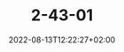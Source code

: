 ---
title: "2-43-01"
date: 2022-08-13T12:22:27+02:00
draft: false
featured_image: "2-43-01.jpg"
tags: []
categories: Auf der Oder
weight: 21
---